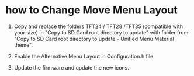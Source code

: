 # how to Change Move Menu Layout
1. Copy and replace the folders TFT24 / TFT28 /TFT35 (compatible with your size) in "Copy to SD Card root directory to update" with folder from "Copy to SD Card root directory to update - Unified Menu Material theme".

2. Enable the Alternative Menu Layout in Configuration.h file

3. Update the firmware and update the new icons.
